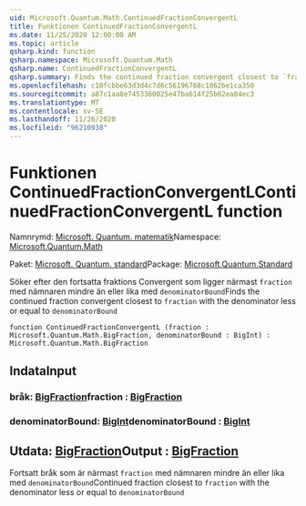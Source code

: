 ```yaml
---
uid: Microsoft.Quantum.Math.ContinuedFractionConvergentL
title: Funktionen ContinuedFractionConvergentL
ms.date: 11/25/2020 12:00:00 AM
ms.topic: article
qsharp.kind: function
qsharp.namespace: Microsoft.Quantum.Math
qsharp.name: ContinuedFractionConvergentL
qsharp.summary: Finds the continued fraction convergent closest to `fraction` with the denominator less or equal to `denominatorBound`
ms.openlocfilehash: c10fcbbe63d3d4c7d6c56196768c1062be1ca350
ms.sourcegitcommit: a87c1aa8e7453360025e47ba614f25b02ea84ec3
ms.translationtype: MT
ms.contentlocale: sv-SE
ms.lasthandoff: 11/26/2020
ms.locfileid: "96210938"
---
```

# <a name="continuedfractionconvergentl-function"></a><span data-ttu-id="6ea14-102">Funktionen ContinuedFractionConvergentL</span><span class="sxs-lookup"><span data-stu-id="6ea14-102">ContinuedFractionConvergentL function</span></span>

<span data-ttu-id="6ea14-103">Namnrymd: [Microsoft. Quantum. matematik](xref:Microsoft.Quantum.Math)</span><span class="sxs-lookup"><span data-stu-id="6ea14-103">Namespace: [Microsoft.Quantum.Math](xref:Microsoft.Quantum.Math)</span></span>

<span data-ttu-id="6ea14-104">Paket: [Microsoft. Quantum. standard](https://nuget.org/packages/Microsoft.Quantum.Standard)</span><span class="sxs-lookup"><span data-stu-id="6ea14-104">Package: [Microsoft.Quantum.Standard](https://nuget.org/packages/Microsoft.Quantum.Standard)</span></span>


<span data-ttu-id="6ea14-105">Söker efter den fortsatta fraktions Convergent som ligger närmast `fraction` med nämnaren mindre än eller lika med `denominatorBound`</span><span class="sxs-lookup"><span data-stu-id="6ea14-105">Finds the continued fraction convergent closest to `fraction` with the denominator less or equal to `denominatorBound`</span></span>

```qsharp
function ContinuedFractionConvergentL (fraction : Microsoft.Quantum.Math.BigFraction, denominatorBound : BigInt) : Microsoft.Quantum.Math.BigFraction
```


## <a name="input"></a><span data-ttu-id="6ea14-106">Indata</span><span class="sxs-lookup"><span data-stu-id="6ea14-106">Input</span></span>

### <a name="fraction--bigfraction"></a><span data-ttu-id="6ea14-107">bråk: [BigFraction](xref:Microsoft.Quantum.Math.BigFraction)</span><span class="sxs-lookup"><span data-stu-id="6ea14-107">fraction : [BigFraction](xref:Microsoft.Quantum.Math.BigFraction)</span></span>




### <a name="denominatorbound--bigint"></a><span data-ttu-id="6ea14-108">denominatorBound: [BigInt](xref:microsoft.quantum.lang-ref.bigint)</span><span class="sxs-lookup"><span data-stu-id="6ea14-108">denominatorBound : [BigInt](xref:microsoft.quantum.lang-ref.bigint)</span></span>





## <a name="output--bigfraction"></a><span data-ttu-id="6ea14-109">Utdata: [BigFraction](xref:Microsoft.Quantum.Math.BigFraction)</span><span class="sxs-lookup"><span data-stu-id="6ea14-109">Output : [BigFraction](xref:Microsoft.Quantum.Math.BigFraction)</span></span>

<span data-ttu-id="6ea14-110">Fortsatt bråk som är närmast `fraction` med nämnaren mindre än eller lika med `denominatorBound`</span><span class="sxs-lookup"><span data-stu-id="6ea14-110">Continued fraction closest to `fraction` with the denominator less or equal to `denominatorBound`</span></span>
